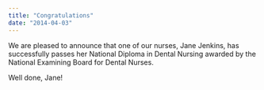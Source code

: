 ```yaml
---
title: "Congratulations"
date: "2014-04-03"
---
```


We are pleased to announce that one of our nurses, Jane Jenkins, has successfully passes her National Diploma in Dental Nursing awarded by the National Examining Board for Dental Nurses.
<!-- excerpt -->
Well done, Jane!
